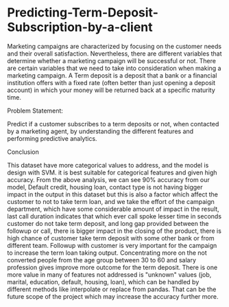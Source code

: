# Predicting-Term-Deposit-Subscription-by-a-client
Marketing campaigns are characterized by focusing on the customer needs and their overall satisfaction. Nevertheless, there are different variables that determine whether a marketing campaign will be successful or not. There are certain variables that we need to take into consideration when making a marketing campaign. A Term deposit is a deposit that a bank or a financial institution offers with a fixed rate (often better than just opening a deposit account) in which your money will be returned back at a specific maturity time.

Problem Statement:

Predict if a customer subscribes to a term deposits or not, when contacted by a marketing agent, by understanding the different features and performing predictive analytics.

Conclusion

This dataset have more categorical values to address, and the model is design with SVM. it is best suitable for categorical features and given high accuracy. From the above analysis, we can see 90% accuracy from our model, Default credit, housing loan, contact type is not having bigger impact in the output in this dataset but this is also a factor which affect the customer to not to take term loan, and we take the effort of the campaign department, which have some considerable amount of impact in the result, last call duration indicates that which ever call spoke lesser time in seconds customer do not take term deposit, and long gap provided between the followup or call, there is bigger impact in the closing of the product, there is high chance of customer take term deposit with some other bank or from different team. Followup with customer is very important for the campaign to increase the term loan taking output. Concentrating more on the not converted people from the age group between 30 to 60 and salary profession gives improve more outcome for the term deposit. There is one more value in many of features not addressed is "unknown" values (job, marital, education, default, housing, loan), which can be handled by different methods like interpolate or replace from pandas. That can be the future scope of the project which may increase the accuracy further more.
